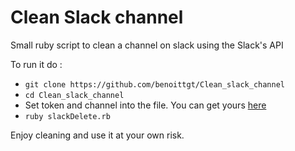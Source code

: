 # Clean Slack channel
Small ruby script to clean a channel on slack using the Slack's API

To run it do : 
* `git clone https://github.com/benoittgt/Clean_slack_channel`
* `cd Clean_slack_channel`
* Set token and channel into the file. You can get yours [here](https://api.slack.com/web)
* `ruby slackDelete.rb`

Enjoy cleaning and use it at your own risk.
